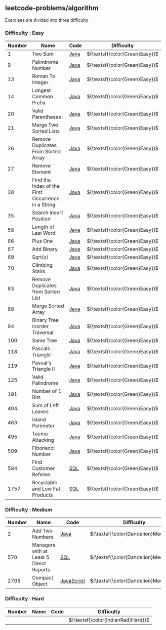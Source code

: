 ## leetcode-problems/algorithm
Exercises are divided into three difficulty

### Difficulty : Easy

| Number| Name | Code | Difficulty |
|-------|------|-----| ------------|
|1| Two Sum	|[Java](https://github.com/MatheusPrudente/exercises/blob/main/leetcode-problems/algorithm/easy/1-two-sum)| ${\textsf{\color{Green}Easy}}$ |
|9| Palindrome Number	|[Java](https://github.com/MatheusPrudente/exercises/blob/main/leetcode-problems/algorithm/easy/9-palindrome-number)| ${\textsf{\color{Green}Easy}}$ |
|13| Roman To Integer |[Java](https://github.com/MatheusPrudente/exercises/tree/main/leetcode-problems/algorithm/easy/13-roman-to-integer)| ${\textsf{\color{Green}Easy}}$ |
|14| Longest Common Prefix |[Java](https://github.com/MatheusPrudente/exercises/tree/main/leetcode-problems/algorithm/easy/14-longest-common-prefix)| ${\textsf{\color{Green}Easy}}$ |
|20| Valid Parentheses |[Java](https://github.com/MatheusPrudente/exercises/tree/main/leetcode-problems/algorithm/easy/20-valid-parentheses)| ${\textsf{\color{Green}Easy}}$ |
|21| Merge Two Sorted Lists |[Java](https://github.com/MatheusPrudente/exercises/tree/main/leetcode-problems/algorithm/easy/21-merge-two-sorted-lists)| ${\textsf{\color{Green}Easy}}$ |
|26| Remove Duplicates From Sorted Array |[Java](https://github.com/MatheusPrudente/exercises/tree/main/leetcode-problems/algorithm/easy/26-remove-duplicates-from-sorted-array)| ${\textsf{\color{Green}Easy}}$ |
|27| Remove Element |[Java](https://github.com/MatheusPrudente/exercises/tree/main/leetcode-problems/algorithm/easy/27-remove-element)| ${\textsf{\color{Green}Easy}}$ |
|28| Find the Index of the First Occurrence in a String |[Java](https://github.com/MatheusPrudente/exercises/tree/main/leetcode-problems/algorithm/easy/28-find-the-index-of-the-first-occurrence-in-a-string)| ${\textsf{\color{Green}Easy}}$ |
|35| Search Insert Position |[Java](https://github.com/MatheusPrudente/exercises/tree/main/leetcode-problems/algorithm/easy/35-search-insert-position)| ${\textsf{\color{Green}Easy}}$ |
|58| Length of Last Word |[Java](https://github.com/MatheusPrudente/exercises/tree/main/leetcode-problems/algorithm/easy/58-length-of-last-word)| ${\textsf{\color{Green}Easy}}$ |
|66| Plus One |[Java](https://github.com/MatheusPrudente/exercises/tree/main/leetcode-problems/algorithm/easy/66-plus-one)| ${\textsf{\color{Green}Easy}}$ |
|67| Add Binary |[Java](https://github.com/MatheusPrudente/exercises/tree/main/leetcode-problems/algorithm/easy/67-add-binary)| ${\textsf{\color{Green}Easy}}$ |
|69| Sqrt(x) |[Java](https://github.com/MatheusPrudente/exercises/tree/main/leetcode-problems/algorithm/easy/69-sqrtx)| ${\textsf{\color{Green}Easy}}$ |
|70| Climbing Stairs |[Java](https://github.com/MatheusPrudente/exercises/tree/main/leetcode-problems/algorithm/easy/70-climbing-stairs)| ${\textsf{\color{Green}Easy}}$ |
|83| Remove Duplicates from Sorted List |[Java](https://github.com/MatheusPrudente/exercises/tree/main/leetcode-problems/algorithm/easy/83-remove-duplicates-from-sorted-list)| ${\textsf{\color{Green}Easy}}$ |
|88| Merge Sorted Array |[Java](https://github.com/MatheusPrudente/exercises/tree/main/leetcode-problems/algorithm/easy/88-merge-sorted-array)| ${\textsf{\color{Green}Easy}}$ |
|94| Binary Tree Inorder Traversal |[Java](https://github.com/MatheusPrudente/exercises/tree/main/leetcode-problems/algorithm/easy/94-binary-tree-inorder-traversal)| ${\textsf{\color{Green}Easy}}$ |
|100| Same Tree |[Java](https://github.com/MatheusPrudente/exercises/tree/main/leetcode-problems/algorithm/easy/100-same-tree)| ${\textsf{\color{Green}Easy}}$ |
|118| Pascals Triangle |[Java](https://github.com/MatheusPrudente/exercises/tree/main/leetcode-problems/algorithm/easy/118-pascals-triangle)| ${\textsf{\color{Green}Easy}}$ |
|119| Pascal's Triangle II |[Java](https://github.com/MatheusPrudente/exercises/tree/main/leetcode-problems/algorithm/easy/119-pascals-triangle-ii)| ${\textsf{\color{Green}Easy}}$ |
|125| Valid Palindrome |[Java](https://github.com/MatheusPrudente/exercises/tree/main/leetcode-problems/algorithm/easy/125-valid-palindrome)| ${\textsf{\color{Green}Easy}}$ |
|191| Number of 1 Bits |[Java](https://github.com/MatheusPrudente/exercises/tree/main/leetcode-problems/algorithm/easy/191-number-of-1-bits)| ${\textsf{\color{Green}Easy}}$ |
|404| Sum of Left Leaves |[Java](https://github.com/MatheusPrudente/exercises/tree/main/leetcode-problems/algorithm/easy/404-sum-of-left-leaves)| ${\textsf{\color{Green}Easy}}$ |
|463| Island Perimeter |[Java](https://github.com/MatheusPrudente/exercises/tree/main/leetcode-problems/algorithm/easy/463-island-perimeter)| ${\textsf{\color{Green}Easy}}$ |
|495| Teemo Attacking |[Java](https://github.com/MatheusPrudente/exercises/tree/main/leetcode-problems/algorithm/easy/495-teemo-attacking)| ${\textsf{\color{Green}Easy}}$ |
|509| Fibonacci Number |[Java](https://github.com/MatheusPrudente/exercises/tree/main/leetcode-problems/algorithm/easy/509-fibonacci-number)| ${\textsf{\color{Green}Easy}}$ |
|584| Find Customer Referee |[SQL](https://github.com/MatheusPrudente/exercises/tree/main/leetcode-problems/database/easy/584-find-customer-referee)| ${\textsf{\color{Green}Easy}}$ |
|1757| Recyclable and Low Fat Products |[SQL](https://github.com/MatheusPrudente/exercises/blob/main/leetcode-problems/database/easy/1757-recyclable-and-low-fat-products)| ${\textsf{\color{Green}Easy}}$ |



### Difficulty : Medium

| Number| Name | Code | Difficulty |
|-------|------|-----| ------------|
|2| Add Two Numbers|[Java](https://github.com/MatheusPrudente/exercises/blob/main/leetcode-problems/algorithm/medium/2-add-two-numbers)| ${\textsf{\color{Dandelion}Medium}}$ |
|570| Managers with at Least 5 Direct Reports|[SQL](https://github.com/MatheusPrudente/exercises/tree/main/leetcode-problems/database/medium/570-managers-with-at-least-5-direct-reports)| ${\textsf{\color{Dandelion}Medium}}$ |
|2705| Compact Object|[JavaScript](https://github.com/MatheusPrudente/exercises/tree/main/leetcode-problems/algorithm/medium/2705-compact-object)| ${\textsf{\color{Dandelion}Medium}}$ |

### Difficulty : Hard

| Number| Name | Code | Difficulty |
|-------|------|-----| ------------|
| | | |${\textsf{\color{IndianRed}Hard}}$ |
